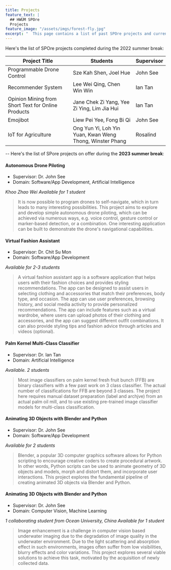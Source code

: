 ```yaml
---
title: Projects
feature_text: |
  ## HWUM SPOre
  Projects
feature_image: "/assets/imgs/forest-fly.jpg"
excerpt: "  This page contains a list of past SPOre projects and current project on offer in the current summer break 2023."
---
```


Here's the list of SPOre projects completed during the 2022 summer break:

|  **Project Title** | **Students** | **Supervisor** |
|-------|------|--------|
| Programmable Drone Control | Sze Kah Shen, Joel Hue | John See |
| Recommender System | Lee Wei Qing, Chen Win Win | Ian Tan |
| Opinion Mining from Short Text for Online Products | Jane Chek Zi Yang, Yee Zi Ying, Lim Jia Hui | Ian Tan |
| Emojibot | Liew Pei Yee, Fong Bi Qi | John See |
| IoT for Agriculture | Ong Yun Yi, Loh Yin Yuan, Kwan Weng Thong, Winster Phang | Rosalind |

--
Here's the list of SPore projects on offer during the **2023 summer break**:

#### Autonomous Drone Piloting

- Supervisor: Dr. John See
- Domain: Software/App Development, Artificial Intelligence

_Khoo Zhao Wei_
_Available for 1 student_

> It is now possible to program drones to self-navigate, which in turn leads to many interesting possibilities. This project aims to explore and develop simple autonomous drone piloting, which can be achieved via numerous ways, e.g. voice control, gesture control or marker-based detection, or a combination. One interesting application can be built to demonstrate the drone's navigational capabilities.

#### Virtual Fashion Assistant

- Supervisor: Dr. Chit Su Mon
- Domain: Software/App Development

_Available for 2-3 students_

> A virtual fashion assistant app is a software application that helps users with their fashion choices and provides styling recommendations. The app can be designed to assist users in selecting clothing and accessories that match their preferences, body type, and occasion. The app can use user preferences, browsing history, and social media activity to provide personalized recommendations. The app can include features such as a virtual wardrobe, where users can upload photos of their clothing and accessories, and the app can suggest different outfit combinations. It can also provide styling tips and fashion advice through articles and videos (optional).

#### Palm Kernel Multi-Class Classifier

- Supervisor: Dr. Ian Tan
- Domain: Artificial Intelligence

_Available. 2 students_

> Most image classifiers on palm kernel fresh fruit bunch (FFB) are binary classifiers with a few past work on 3 class classifier.  The actual number of classifications for FFB are beyond 3 classes.  The project here requires manual dataset preparation (label and archjve) from an actual palm oil mill, and to use existing pre-trained image classifier models for multi-class classification.

#### Animating 3D Objects with Blender and Python

- Supervisor: Dr. John See
- Domain: Software/App Development

_Available for 2 students_

> Blender, a popular 3D computer graphics software allows for Python scripting to encourage creative coders to create procedural artwork. In other words, Python scripts can be used to animate geometry of 3D objects and models, morph and distort them, and incorporate user interactions. This project explores the fundamental pipeline of creating animated 3D objects via Blender and Python.

#### Animating 3D Objects with Blender and Python

- Supervisor: Dr. John See
- Domain: Computer Vision, Machine Learning

_1 collaborating student from Ocean University, China_
_Available for 1 student_

> Image enhancement is a challenge in computer vision based underwater imaging due to the degradation of image quality in the underwater environment. Due to the light scattering and absorption effect in such environments, images often suffer from low visibilities, blurry effects and color variations. This project explores several viable solutions to achieve this task, motivated by the acquisition of newly collected data.
